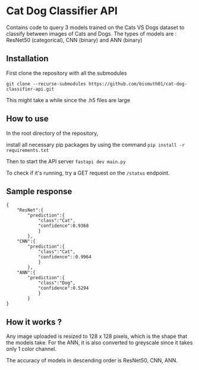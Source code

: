 # Cat Dog Classifier API

Contains code to query 3 models trained on the Cats VS Dogs dataset to classify between images of Cats and Dogs.
The types of models are : ResNet50 (categorical), CNN (binary) and ANN (binary)

## Installation

First clone the repository with all the submodules

`git clone --recurse-submodules https://github.com/bismuth01/cat-dog-classifier-api.git`

This might take a while since the .h5 files are large

## How to use

In the root directory of the repository,

install all necessary pip packages by using the command
`pip install -r requirements.txt`

Then to start the API server
`fastapi dev main.py`

To check if it's running, try a GET request on the `/status` endpoint.

## Sample response

```
{
    "ResNet":{
        "prediction":{
            "class":"Cat",
            "confidence":0.9368
            }
        },
    "CNN":{
        "prediction":{
            "class":"Cat",
            "confidence"::0.9964
            }
        },
    "ANN":{
        "prediction":{
            "class":"Dog",
            "confidence":0.5294
            }
        }
}
```

## How it works ?
Any image uploaded is resized to 128 x 128 pixels, which is the shape that the models take. For the ANN, it is also converted to greyscale since it takes only 1 color channel.

The accuracy of models in descending order is ResNet50, CNN, ANN.